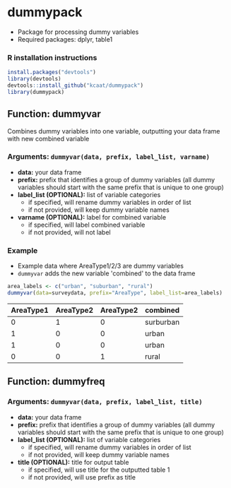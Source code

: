 # dummypack
* Package for processing dummy variables
* Required packages: dplyr, table1
### R installation instructions
```r
install.packages("devtools")
library(devtools)
devtools::install_github("kcaat/dummypack")
library(dummypack)
```
## Function: dummyvar
Combines dummy variables into one variable, outputting your data frame with new combined variable
### Arguments: `dummyvar(data, prefix, label_list, varname)`
* **data:** your data frame
* **prefix:** prefix that identifies a group of dummy variables (all dummy variables should start with the same prefix that is unique to one group)
* **label_list (OPTIONAL):** list of variable categories
  + if specified, will rename dummy variables in order of list
  + if not provided, will keep dummy variable names
* **varname (OPTIONAL):** label for combined variable
  + if specified, will label combined variable
  + if not provided, will not label

### Example
* Example data where AreaType1/2/3 are dummy variables
* `dummyvar` adds the new variable 'combined' to the data frame
```r
area_labels <- c("urban", "suburban", "rural")
dummyvar(data=surveydata, prefix="AreaType", label_list=area_labels)
```

AreaType1 | AreaType2 | AreaType2 | combined
--------- | --------- | --------- | ---------
0 | 1 | 0 | surburban
1 | 0 | 0 | urban
1 | 0 | 0 | urban
0 | 0 | 1 | rural

## Function: dummyfreq
### Arguments: `dummyvar(data, prefix, label_list, title)`
* **data:** your data frame
* **prefix:** prefix that identifies a group of dummy variables (all dummy variables should start with the same prefix that is unique to one group)
* **label_list (OPTIONAL):** list of variable categories
  + if specified, will rename dummy variables in order of list
  + if not provided, will keep dummy variable names
* **title (OPTIONAL):** title for output table
  + if specified, will use title for the outputted table 1
  + if not provided, will use prefix as title
